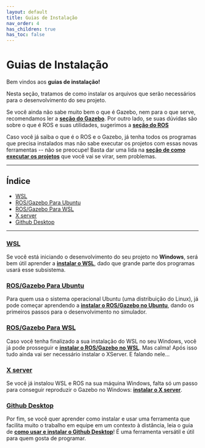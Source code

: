 ```yaml
---
layout: default
title: Guias de Instalação
nav_order: 4
has_children: true
has_toc: false
---
```


# Guias de Instalação

Bem vindos aos **guias de instalação!**

Nesta seção, tratamos de como instalar os arquivos que serão necessários para o desenvolvimento do seu projeto.

Se você ainda não sabe muito bem o que é Gazebo, nem para o que serve, recomendamos ler a **[seção do Gazebo](../Gazebo/README.md)**. Por outro lado, se suas dúvidas são sobre o que é ROS e suas utilidades, sugerimos a **[seção do ROS](../ROS/README.md)**

Caso você já saiba o que é o ROS e o Gazebo, já tenha todos os programas que precisa instalados mas não sabe executar os projetos com essas novas ferramentas -- não se preocupe! Basta dar uma lida na **[seção de como executar os projetos](../HowToRun/README.md)** que você vai se virar, sem problemas.

---

## Índice

- [WSL](./WSL.md)
- [ROS/Gazebo Para Ubuntu](./ROSGazeboUbuntu.md)
- [ROS/Gazebo Para WSL](./ROSGazeboUbuntu.md)
- [X server](./XServer.md)
- [Github Desktop](./UsingGithubDesktop.md)
  
---

### **[WSL](./WSL.md)**
Se você está iniciando o desenvolvimento do seu projeto no **Windows**, será bem útil aprender a **[instalar o WSL](./WSL.md)**, dado que grande parte dos programas usará esse subsistema.

### **[ROS/Gazebo Para Ubuntu](./ROSGazeboUbuntu.md)**
Para quem usa o sistema operacional Ubuntu (uma distribuição do Linux), já pode começar aprendendo a **[instalar o ROS/Gazebo no Ubuntu](./ROSGazeboUbuntu.md)**, dando os primeiros passos para o desenvolvimento no simulador.

### **[ROS/Gazebo Para WSL](./ROSGazeboWSL.md)**
Caso você tenha finalizado a sua instalação do WSL no seu Windows, você já pode prosseguir e **[instalar o ROS/Gazebo no WSL](./ROSGazeboWSL.md)**. Mas calma! Após isso tudo ainda vai ser necessário instalar o XServer. E falando nele...

### **[X server](./ROSGazeboUbuntu.md)**
Se você já instalou WSL e ROS na sua máquina Windows, falta só um passo para conseguir reproduzir o Gazebo no Windows: **[instalar o X server](./ROSGazeboWSL.md)**.

### **[Github Desktop](./UsingGithubDesktop)**

Por fim, se você quer aprender como instalar e usar uma ferramenta que facilita muito o trabalho em equipe em um contexto à distância, leia o guia de **[como usar e instalar o Github Desktop](UsingGithubDesktop.md)**!
É uma ferramenta versátil e útil para quem gosta de programar.
